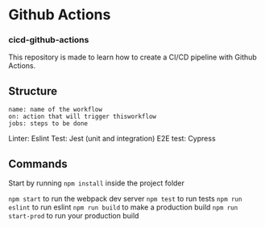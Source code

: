 # Github Actions
### cicd-github-actions

This repository is made to learn how  to create a CI/CD pipeline with Github Actions.

## Structure

    name: name of the workflow
    on: action that will trigger thisworkflow
    jobs: steps to be done

Linter: Eslint
Test: Jest (unit and integration)
E2E test: Cypress

## Commands

Start by running `npm install` inside the project folder

`npm start` to run the webpack dev server
`npm test` to run tests
`npm run eslint` to run eslint
`npm run build` to make a production build
`npm run start-prod` to run your production build
